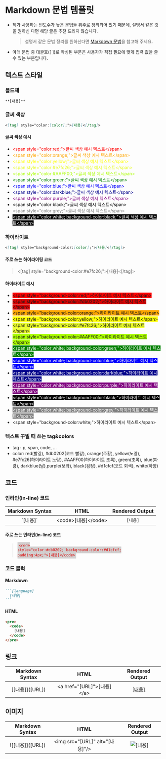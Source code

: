 # Markdown 문법 템플릿

- 제가 사용하는 빈도수가 높은 문법들 위주로 정리되어 있기 때문에, 설명서 같은 것을 원하신 다면 해당 글은 추천 드리지 않습니다.

  > 설명서 같은 문법 정리를 원하신다면 [Markdown 문법](https://www.markdownguide.org/basic-syntax/)을 참고해 주세요.

- 아래 문법 중 대괄호([ ])로 작성된 부분은 사용자가 직접 필요에 맞게 입력 값을 줄 수 있는 부분입니다.

## 텍스트 스타일

### 볼드체

```markdown
**[내용]**
```

### 글씨 색상

```markdown
<[tag] style="color:[color];">[내용]<[/tag]>
```

#### 글씨 색상 예시

- <span style="color:red;">\<span style="color:red;">글씨 색상 예시 텍스트\</span></span>
- <span style="color:orange;">\<span style="color:orange;">글씨 색상 예시 텍스트\</span></span>
- <span style="color:yellow;">\<span style="color:yellow;">글씨 색상 예시 텍스트\</span></span>
- <span style="color:#e7fc26;">\<span style="color:#e7fc26;">글씨 색상 예시 텍스트\</span></span>
- <span style="color:#AAFF00;">\<span style="color:#AAFF00;">글씨 색상 예시 텍스트\</span></span>
- <span style="color:green;">\<span style="color:green;">글씨 색상 예시 텍스트\</span></span>
- <span style="color:blue;">\<span style="color:blue;">글씨 색상 예시 텍스트\</span></span>
- <span style="color:darkblue;">\<span style="color:darkblue;">글씨 색상 예시 텍스트\</span></span>
- <span style="color:purple;">\<span style="color:purple;">글씨 색상 예시 텍스트\</span></span>
- <span style="color:black;">\<span style="color:black;">글씨 색상 예시 텍스트\</span></span>
- <span style="color:grey;">\<span style="color:grey;">글씨 색상 예시 텍스트\</span></span>
- <span style="color:white; background-color:black;">\<span style="color:white; background-color:black;">글씨 색상 예시 텍스트\</span></span>

### 하이라이트

```markdown
<[tag] style="background-color:[color];">[내용]<[/tag]>
```

#### 주로 쓰는 하이라이팅 코드

> <[tag] style="background-color:#e7fc26;">[내용]<[/tag]>

#### 하이라이트 예시

- <span style="background-color:red;">\<span style="background-color:red;">하이라이트 예시 텍스트\</span></span>
- <span style="background-color:#db0202;">\<span style="background-color:#db0202;">하이라이트 예시 텍스트\</span></span>
- <span style="background-color:orange;">\<span style="background-color:orange;">하이라이트 예시 텍스트\</span></span>
- <span style="background-color:yellow;">\<span style="background-color:yellow;">하이라이트 예시 텍스트\</span></span>
- <span style="background-color:#e7fc26;">\<span style="background-color:#e7fc26;">하이라이트 예시 텍스트\</span></span>
- <span style="background-color:#AAFF00;">\<span style="background-color:#AAFF00;">하이라이트 예시 텍스트\</span></span>
- <span style="color:white; background-color:green;">\<span style="color:white; background-color:green;">하이라이트 예시 텍스트\</span></span>
- <span style="color:white; background-color:blue;">\<span style="color:white; background-color:blue;">하이라이트 예시 텍스트\</span></span>
- <span style="color:white; background-color:darkblue;">\<span style="color:white; background-color:darkblue;">하이라이트 예시 텍스트\</span></span>
- <span style="color:white; background-color:purple;">\<span style="color:white; background-color:purple;">하이라이트 예시 텍스트\</span></span>
- <span style="color:white; background-color:black;">\<span style="color:white; background-color:black;">하이라이트 예시 텍스트\</span></span>
- <span style="color:white; background-color:grey;">\<span style="color:white; background-color:grey;">하이라이트 예시 텍스트\</span></span>
- <span style="background-color:white;">\<span style="background-color:white;">하이라이트 예시 텍스트\</span></span>

### 텍스트 꾸밀 때 쓰는 tag&colors

- tag : p, span, code, ...
- color: red(빨강), #db0202(코드 빨강), orange(주황), yellow(노랑), #e7fc26(하이라이트 노랑), #AAFF00(하이라이트 초록), green(초록), blue(파랑), darkblue(남),purple(보라), black(검정), #d1cfcf(코드 회색), white(하양)

## 코드

### 인라인(in-line) 코드

| Markdown Syntax |         HTML          | Rendered Output |
| :-------------: | :-------------------: | :-------------: |
|    \`[내용]`    | \<code>[내용]\</code> |    `[내용]`     |

#### 주로 쓰는 인라인(in-line) 코드

> <code style="color:#db0202; background-color:#d1cfcf; padding:4px;">\<code style="color:#db0202; background-color:#d1cfcf; padding:4px;">[내용]\</code></code>

### 코드 블럭

#### Markdown

````markdown
```[language]
  [내용]
```
````

#### HTML

```html
<pre>
  <code>
    [내용]
  </code>
</pre>
```

## 링크

| Markdown Syntax  |             HTML             | Rendered Output |
| :--------------: | :--------------------------: | :-------------: |
| \[[내용]]([URL]) | \<a href="[URL]">[내용]\</a> | [[내용]]([URL]) |

## 이미지

|  Markdown Syntax   |               HTML               | Rendered Output  |
| :----------------: | :------------------------------: | :--------------: |
| \!\[[내용]]([URL]) | \<img src="[URL]" alt="[내용]"/> | ![[내용]]([URL]) |
